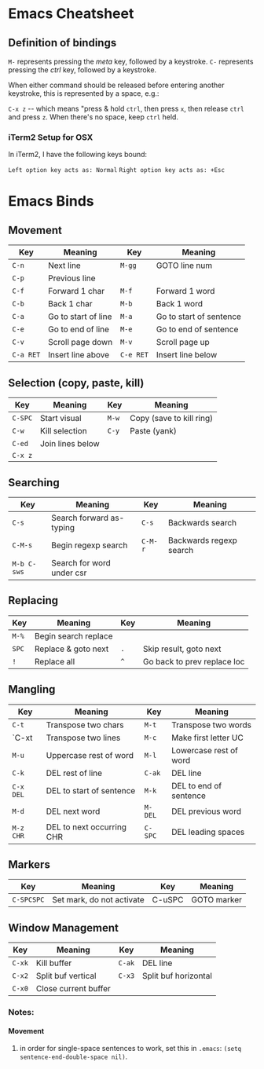 # Emacs Cheatsheet

## Definition of bindings

`M-` represents pressing the _meta_ key, followed by a keystroke.
`C-` represents pressing the _ctrl_ key, followed by a keystroke.

When either command should be released before entering another keystroke, this is represented by a space, e.g.:

`C-x z` -- which means "press & hold `ctrl`, then press `x`, then release `ctrl` and press `z`. When there's no space, keep `ctrl` held.

### iTerm2 Setup for OSX
In iTerm2, I have the following keys bound:

`Left option key acts as: Normal`
`Right option key acts as: +Esc`

# Emacs Binds

## Movement
Key      | Meaning              | Key     | Meaning
---------|----------------------|---------|--------
`C-n`    | Next line            |`M-gg`   | GOTO line num
`C-p`    | Previous line        |         |
`C-f`    | Forward 1 char       |`M-f`    | Forward 1 word
`C-b`    | Back 1 char          |`M-b`    | Back 1 word
`C-a`    | Go to start of line  |`M-a`    | Go to start of sentence
`C-e`    | Go to end of line    |`M-e`    | Go to end of sentence
`C-v`    | Scroll page down     |`M-v`    | Scroll page up
`C-a RET`| Insert line above    |`C-e RET`| Insert line below

## Selection (copy, paste, kill)
Key       | Meaning                  | Key     | Meaning
----------|--------------------------|---------|--------
`C-SPC`   | Start visual             |`M-w`    | Copy (save to kill ring)
`C-w`     | Kill selection           |`C-y`    | Paste (yank)
`C-ed`    | Join lines below         |         |
`C-x z`   |

## Searching
Key        | Meaning                  | Key     | Meaning
-----------|--------------------------|---------|--------
`C-s`      | Search forward as-typing |`C-s`    | Backwards search
`C-M-s`    | Begin regexp search      |`C-M-r`  | Backwards regexp search
`M-b C-sws`| Search for word under csr|         |

## Replacing
Key        | Meaning                  | Key     | Meaning
-----------|--------------------------|---------|--------
`M-%`      | Begin search replace     |         |
`SPC`      | Replace & goto next      |`.`      |Skip result, goto next
`!`        | Replace all              |`^`      |Go back to prev replace loc

## Mangling
Key       | Meaning                  | Key     | Meaning
----------|--------------------------|---------|--------
`C-t`     | Transpose two chars      |`M-t`    | Transpose two words
`C-xt     | Transpose two lines      |`M-c`    | Make first letter UC
`M-u`     | Uppercase rest of word   |`M-l`    | Lowercase rest of word
`C-k`     | DEL rest of line         |`C-ak`   | DEL line
`C-x DEL` | DEL to start of sentence |`M-k`    | DEL to end of sentence
`M-d`     | DEL next word            |`M-DEL`  | DEL previous word
`M-z CHR` | DEL to next occurring CHR|`C-SPC`  | DEL leading spaces

## Markers
Key       | Meaning                  | Key     | Meaning
----------|--------------------------|---------|--------
`C-SPCSPC`|Set mark, do not activate | C-uSPC  | GOTO marker

## Window Management
Key       | Meaning                  | Key     | Meaning
----------|--------------------------|---------|--------
`C-xk`    | Kill buffer              |`C-ak`   | DEL line
`C-x2`    | Split buf vertical       |`C-x3`   | Split buf horizontal
`C-x0`    | Close current buffer     |         |



### Notes:
#### Movement
1. in order for single-space sentences to work, set this in `.emacs`: `(setq sentence-end-double-space nil)`.
